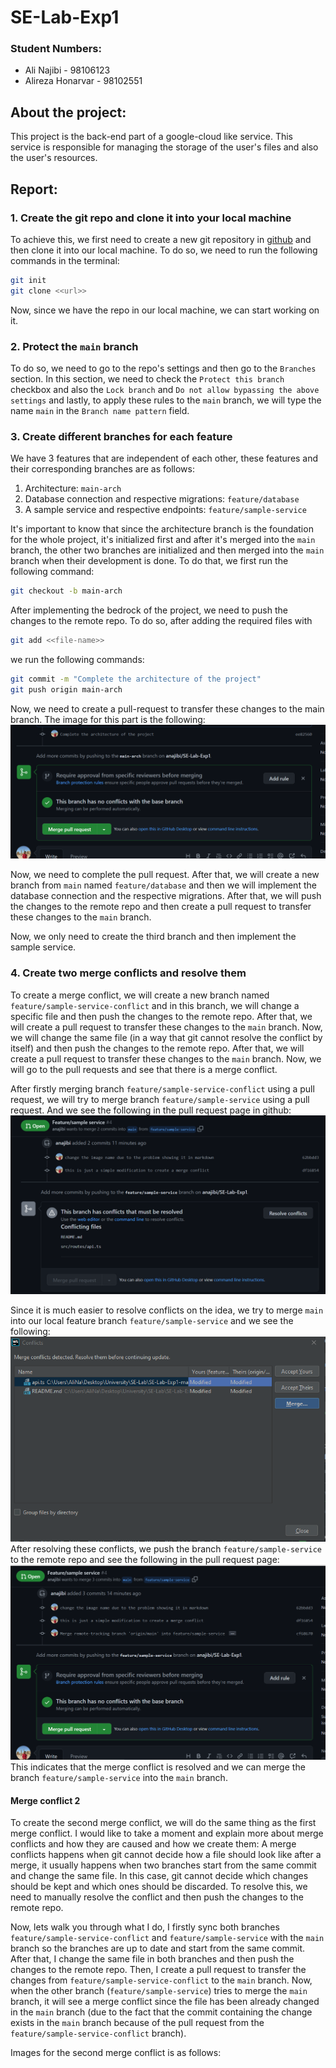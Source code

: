 # SE-Lab-Exp1
### Student Numbers:
- Ali Najibi - 98106123
- Alireza Honarvar - 98102551

## About the project:
This project is the back-end part of a google-cloud like service. This service is
responsible for managing the storage of the user's files and also the user's
resources.

## Report:
### 1. Create the git repo and clone it into your local machine
To achieve this, we first need to create a new git repository in [github](githbu.com) and then clone it into our local machine. To do so, we need to run the following commands in the terminal:
```bash
git init
git clone <<url>>
```
Now, since we have the repo in our local machine, we can start working on it.
### 2. Protect the `main` branch
To do so, we need to go to the repo's settings and then go to the `Branches` section. In this section, we need to check the `Protect this branch` checkbox and also
the `Lock branch` and `Do not allow bypassing the above settings` and lastly, to apply these rules
to the `main` branch, we will type the name `main` in the `Branch name pattern` field.

### 3. Create different branches for each feature
We have 3 features that are independent of each other, these features and their
corresponding branches are as follows:
1. Architecture: `main-arch`
2. Database connection and respective migrations: `feature/database`
3. A sample service and respective endpoints: `feature/sample-service`

It's important to know that since the architecture branch is the foundation for the
whole project, it's initialized first and after it's merged into the `main` branch,
the other two branches are initialized and then merged into the `main` branch when their development is done.
To do that, we first run the following command:
```bash
git checkout -b main-arch
```
After implementing the bedrock of the project, we need to push the changes to the
remote repo. To do so, after adding the required files with 
```bash
git add <<file-name>>
```
we run the following commands:
```bash
git commit -m "Complete the architecture of the project"
git push origin main-arch
```
Now, we need to create a pull-request to transfer these changes to 
the main branch.
The image for this part is the following:
![img.png](PR[main-arch]-[main].png)

Now, we need to complete the pull request.
After that, we will create a new branch from `main` named 
`feature/database` and then we will implement the database connection and the
respective migrations. After that, we will push the changes to the remote repo and
then create a pull request to transfer these changes to the `main` branch.

Now, we only need to create the third branch and then implement the sample service.

### 4. Create two merge conflicts and resolve them
To create a merge conflict, we will create a new branch named `feature/sample-service-conflict`
and in this branch, we will change a specific file and then push the changes to the
remote repo. After that, we will create a pull request to transfer these changes to
the `main` branch. Now, we will change the same file (in a way that git cannot resolve the conflict by itself)
and then push the changes to the remote repo. After that, we will create a pull request
to transfer these changes to the `main` branch. Now, we will go to the pull requests
and see that there is a merge conflict.

After firstly merging branch `feature/sample-service-conflict` using a pull request,
we will try to merge branch `feature/sample-service` using a pull request. And we see 
the following in the pull request page in github:
![img.png](merge-conflict-1.png)

Since it is much easier to resolve conflicts on the idea, we try to merge `main` into
our local feature branch `feature/sample-service` and we see the following:
![img.png](merge-conflict-1-idea.png)
After resolving these conflicts, we push the branch `feature/sample-service` to the remote repo
and see the following in the pull request page:
![img.png](merge-conflict-1-after-resolve.png)
This indicates that the merge conflict is resolved and we can merge the branch `feature/sample-service`
into the `main` branch.

#### Merge conflict 2
To create the second merge conflict, we will 
do the same thing as the first merge conflict. I would like to take a moment 
and explain more about merge conflicts and how they are caused and how we create them:
A merge conflicts happens when git cannot decide how a file should look like
after a merge, it usually happens when two branches start from the same commit
and change the same file. In this case, git cannot decide which changes should
be kept and which ones should be discarded. To resolve this, we need to manually
resolve the conflict and then push the changes to the remote repo.

Now, lets walk you through what I do, I firstly sync both branches
`feature/sample-service-conflict` and `feature/sample-service` with the `main` branch so 
the branches are up to date and start from the same commit. After that, I change the same file
in both branches and then push the changes to the remote repo. Then, I create a pull request
to transfer the changes from `feature/sample-service-conflict` to the `main` branch. Now, when the other
branch (`feature/sample-service`) tries to merge the `main` branch, it will see a merge conflict since
the file has been already changed in the `main` branch (due to the fact that the commit 
containing the change exists in the `main` branch because of the pull request from the
`feature/sample-service-conflict` branch).

Images for the second merge conflict is as follows:

